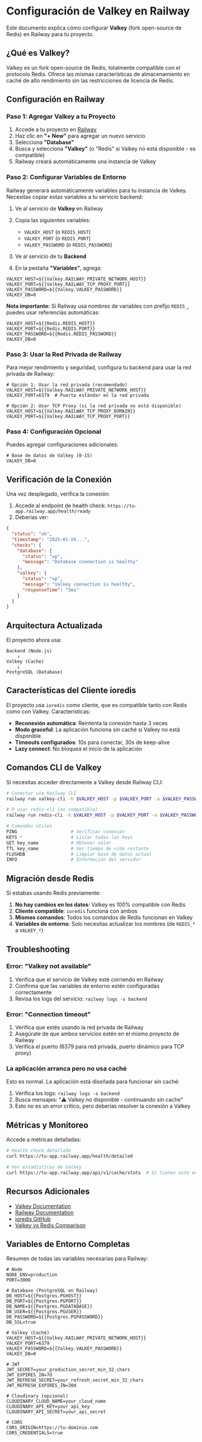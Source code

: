 # Configuración de Valkey en Railway

Este documento explica cómo configurar **Valkey** (fork open-source de Redis) en Railway para tu proyecto.

## ¿Qué es Valkey?

Valkey es un fork open-source de Redis, totalmente compatible con el protocolo Redis. Ofrece las mismas características de almacenamiento en caché de alto rendimiento sin las restricciones de licencia de Redis.

## Configuración en Railway

### Paso 1: Agregar Valkey a tu Proyecto

1. Accede a tu proyecto en [Railway](https://railway.app)
2. Haz clic en **"+ New"** para agregar un nuevo servicio
3. Selecciona **"Database"**
4. Busca y selecciona **"Valkey"** (o "Redis" si Valkey no está disponible - es compatible)
5. Railway creará automáticamente una instancia de Valkey

### Paso 2: Configurar Variables de Entorno

Railway generará automáticamente variables para tu instancia de Valkey. Necesitas copiar estas variables a tu servicio backend:

1. Ve al servicio de **Valkey** en Railway
2. Copia las siguientes variables:
   - `VALKEY_HOST` (o `REDIS_HOST`)
   - `VALKEY_PORT` (o `REDIS_PORT`)
   - `VALKEY_PASSWORD` (o `REDIS_PASSWORD`)

3. Ve al servicio de tu **Backend**
4. En la pestaña **"Variables"**, agrega:

```env
VALKEY_HOST=${{Valkey.RAILWAY_PRIVATE_NETWORK_HOST}}
VALKEY_PORT=${{Valkey.RAILWAY_TCP_PROXY_PORT}}
VALKEY_PASSWORD=${{Valkey.VALKEY_PASSWORD}}
VALKEY_DB=0
```

**Nota importante:** Si Railway usa nombres de variables con prefijo `REDIS_`, puedes usar referencias automáticas:

```env
VALKEY_HOST=${{Redis.REDIS_HOST}}
VALKEY_PORT=${{Redis.REDIS_PORT}}
VALKEY_PASSWORD=${{Redis.REDIS_PASSWORD}}
VALKEY_DB=0
```

### Paso 3: Usar la Red Privada de Railway

Para mejor rendimiento y seguridad, configura tu backend para usar la red privada de Railway:

```env
# Opción 1: Usar la red privada (recomendado)
VALKEY_HOST=${{Valkey.RAILWAY_PRIVATE_NETWORK_HOST}}
VALKEY_PORT=6379  # Puerto estándar en la red privada

# Opción 2: Usar TCP Proxy (si la red privada no está disponible)
VALKEY_HOST=${{Valkey.RAILWAY_TCP_PROXY_DOMAIN}}
VALKEY_PORT=${{Valkey.RAILWAY_TCP_PROXY_PORT}}
```

### Paso 4: Configuración Opcional

Puedes agregar configuraciones adicionales:

```env
# Base de datos de Valkey (0-15)
VALKEY_DB=0
```

## Verificación de la Conexión

Una vez desplegado, verifica la conexión:

1. Accede al endpoint de health check: `https://tu-app.railway.app/health/ready`
2. Deberías ver:

```json
{
  "status": "ok",
  "timestamp": "2025-01-XX...",
  "checks": {
    "database": {
      "status": "up",
      "message": "Database connection is healthy"
    },
    "valkey": {
      "status": "up",
      "message": "Valkey connection is healthy",
      "responseTime": "5ms"
    }
  }
}
```

## Arquitectura Actualizada

El proyecto ahora usa:

```
Backend (Node.js)
    ↓
Valkey (Cache)
    ↓
PostgreSQL (Database)
```

## Características del Cliente ioredis

El proyecto usa `ioredis` como cliente, que es compatible tanto con Redis como con Valkey. Características:

- **Reconexión automática**: Reintenta la conexión hasta 3 veces
- **Modo graceful**: La aplicación funciona sin caché si Valkey no está disponible
- **Timeouts configurados**: 10s para conectar, 30s de keep-alive
- **Lazy connect**: No bloquea el inicio de la aplicación

## Comandos CLI de Valkey

Si necesitas acceder directamente a Valkey desde Railway CLI:

```bash
# Conectar via Railway CLI
railway run valkey-cli -h $VALKEY_HOST -p $VALKEY_PORT -a $VALKEY_PASSWORD

# O usar redis-cli (es compatible)
railway run redis-cli -h $VALKEY_HOST -p $VALKEY_PORT -a $VALKEY_PASSWORD

# Comandos útiles
PING                    # Verificar conexión
KEYS *                  # Listar todas las keys
GET key_name            # Obtener valor
TTL key_name            # Ver tiempo de vida restante
FLUSHDB                 # Limpiar base de datos actual
INFO                    # Información del servidor
```

## Migración desde Redis

Si estabas usando Redis previamente:

1. **No hay cambios en los datos**: Valkey es 100% compatible con Redis
2. **Cliente compatible**: `ioredis` funciona con ambos
3. **Mismos comandos**: Todos los comandos de Redis funcionan en Valkey
4. **Variables de entorno**: Solo necesitas actualizar los nombres (de `REDIS_*` a `VALKEY_*`)

## Troubleshooting

### Error: "Valkey not available"

1. Verifica que el servicio de Valkey esté corriendo en Railway
2. Confirma que las variables de entorno estén configuradas correctamente
3. Revisa los logs del servicio: `railway logs -s backend`

### Error: "Connection timeout"

1. Verifica que estés usando la red privada de Railway
2. Asegúrate de que ambos servicios estén en el mismo proyecto de Railway
3. Verifica el puerto (6379 para red privada, puerto dinámico para TCP proxy)

### La aplicación arranca pero no usa caché

Esto es normal. La aplicación está diseñada para funcionar sin caché:

1. Verifica los logs: `railway logs -s backend`
2. Busca mensajes: "⚠️ Valkey no disponible - continuando sin cache"
3. Esto no es un error crítico, pero deberías resolver la conexión a Valkey

## Métricas y Monitoreo

Accede a métricas detalladas:

```bash
# Health check detallado
curl https://tu-app.railway.app/health/detailed

# Ver estadísticas de Valkey
curl https://tu-app.railway.app/api/v1/cache/stats  # Si tienes este endpoint
```

## Recursos Adicionales

- [Valkey Documentation](https://valkey.io/docs/)
- [Railway Documentation](https://docs.railway.app/)
- [ioredis GitHub](https://github.com/redis/ioredis)
- [Valkey vs Redis Comparison](https://valkey.io/)

## Variables de Entorno Completas

Resumen de todas las variables necesarias para Railway:

```env
# Node
NODE_ENV=production
PORT=3000

# Database (PostgreSQL en Railway)
DB_HOST=${{Postgres.PGHOST}}
DB_PORT=${{Postgres.PGPORT}}
DB_NAME=${{Postgres.PGDATABASE}}
DB_USER=${{Postgres.PGUSER}}
DB_PASSWORD=${{Postgres.PGPASSWORD}}
DB_SSL=true

# Valkey (Caché)
VALKEY_HOST=${{Valkey.RAILWAY_PRIVATE_NETWORK_HOST}}
VALKEY_PORT=6379
VALKEY_PASSWORD=${{Valkey.VALKEY_PASSWORD}}
VALKEY_DB=0

# JWT
JWT_SECRET=your_production_secret_min_32_chars
JWT_EXPIRES_IN=7d
JWT_REFRESH_SECRET=your_refresh_secret_min_32_chars
JWT_REFRESH_EXPIRES_IN=30d

# Cloudinary (opcional)
CLOUDINARY_CLOUD_NAME=your_cloud_name
CLOUDINARY_API_KEY=your_api_key
CLOUDINARY_API_SECRET=your_api_secret

# CORS
CORS_ORIGIN=https://tu-dominio.com
CORS_CREDENTIALS=true
```

